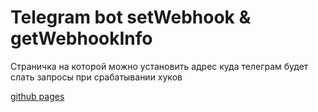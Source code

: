 # Telegram bot setWebhook & getWebhookInfo

Страничка на которой можно установить адрес куда телеграм будет слать запросы при срабатывании хуков

[github pages](https://termitkin.github.io/telegram-bot-setwebhook-getwebhookInfo/)
